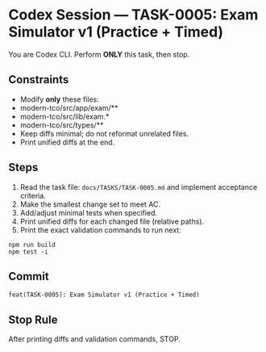 # Codex Session — TASK-0005: Exam Simulator v1 (Practice + Timed)
You are Codex CLI. Perform **ONLY** this task, then stop.

## Constraints
- Modify **only** these files:
- modern-tco/src/app/exam/**
- modern-tco/src/lib/exam.*
- modern-tco/src/types/**
- Keep diffs minimal; do not reformat unrelated files.
- Print unified diffs at the end.

## Steps
1) Read the task file: `docs/TASKS/TASK-0005.md` and implement acceptance criteria.
2) Make the smallest change set to meet AC.
3) Add/adjust minimal tests when specified.
4) Print unified diffs for each changed file (relative paths).
5) Print the exact validation commands to run next:
```
npm run build
npm test -i
```

## Commit
`feat(TASK-0005): Exam Simulator v1 (Practice + Timed)`

## Stop Rule
After printing diffs and validation commands, STOP.
